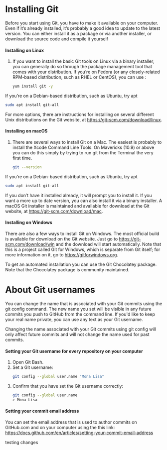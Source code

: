 # Installing Git
Before you start using Git, you have to make it available on your computer. Even if it’s already installed, it’s probably a good idea to update to the latest version. You can either install it as a package or via another installer, or download the source code and compile it yourself


#### Installing on Linux
1. If you want to install the basic Git tools on Linux via a binary installer, you can generally do so through the package management tool that comes with your distribution. If you’re on Fedora (or any closely-related RPM-based distribution, such as RHEL or CentOS), you can use :
   ```sh
   yum install git -y  
   ```
If you’re on a Debian-based distribution, such as Ubuntu, try apt
   ```sh
   sudo apt install git-all 
   ```
For more options, there are instructions for installing on several different Unix distributions on the Git website, at https://git-scm.com/download/linux.


#### Installing on macOS
1. There are several ways to install Git on a Mac. The easiest is probably to install the Xcode Command Line Tools. On Mavericks (10.9) or above you can do this simply by trying to run git from the Terminal the very first time.
   ```sh
   git --version 
   ```
If you’re on a Debian-based distribution, such as Ubuntu, try apt
   ```sh
   sudo apt install git-all 
   ```
If you don’t have it installed already, it will prompt you to install it.
If you want a more up to date version, you can also install it via a binary installer. A macOS Git installer is maintained and available for download at the Git website, at https://git-scm.com/download/mac.


#### Installing on Windows 
There are also a few ways to install Git on Windows. The most official build is available for download on the Git website. Just go to https://git-scm.com/download/win and the download will start automatically. Note that this is a project called Git for Windows, which is separate from Git itself; for more information on it, go to https://gitforwindows.org.

To get an automated installation you can use the Git Chocolatey package. Note that the Chocolatey package is community maintained.

# About Git usernames
You can change the name that is associated with your Git commits using the git config command. The new name you set will be visible in any future commits you push to GitHub from the command line. If you'd like to keep your real name private, you can use any text as your Git username.

Changing the name associated with your Git commits using git config will only affect future commits and will not change the name used for past commits.

#### Setting your Git username for every repository on your computer 
1) Open Git Bash.
2) Set a Git username:
   ```sh
   git config --global user.name "Mona Lisa"
   ```
3) Confirm that you have set the Git username correctly:
   ```sh
   git config --global user.name
   > Mona Lisa
   ```

 #### Setting your commit email address
 You can set the email address that is used to author commits on GitHub.com and on your computer using the this link: 
 https://docs.github.com/en/articles/setting-your-commit-email-address


 testing changes